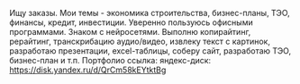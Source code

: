 Ищу заказы.
Мои темы - экономика строительства, бизнес-планы, ТЭО, финансы, кредит, инвестиции. Уверенно пользуюсь офисными программами. Знаком с нейросетями. Выполню копирайтинг, рерайтинг, транскрибацию аудио/видео, извлеку текст с картинок, разработаю презентации, excel-таблицы, соберу сайт, разработаю ТЭО, бизнес-план и т.п. 
Портфолио ссылка: яндекс-диск: https://disk.yandex.ru/d/QrCm58kEYtktBg
